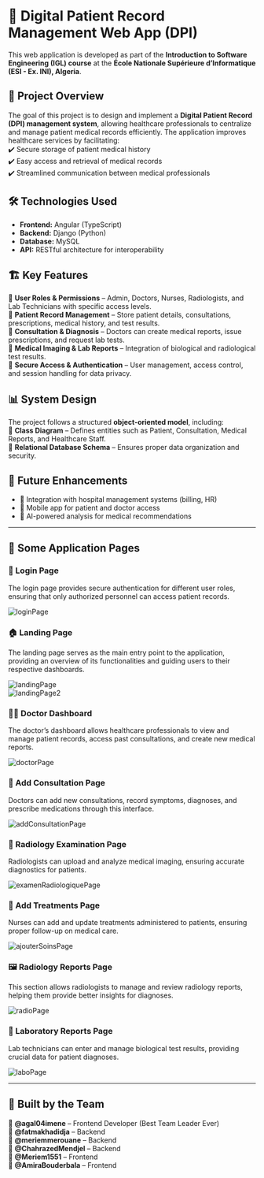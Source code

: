 # 🏥 Digital Patient Record Management Web App (DPI)

This web application is developed as part of the **Introduction to Software Engineering (IGL) course** at the **École Nationale Supérieure d’Informatique (ESI - Ex. INI), Algeria**.

## 📌 Project Overview  
The goal of this project is to design and implement a **Digital Patient Record (DPI) management system**, allowing healthcare professionals to centralize and manage patient medical records efficiently. The application improves healthcare services by facilitating:  
 ✔️ Secure storage of patient medical history  
 ✔️ Easy access and retrieval of medical records  
 ✔️ Streamlined communication between medical professionals  

## 🛠️ Technologies Used  
- **Frontend:** Angular (TypeScript)  
- **Backend:** Django (Python)  
- **Database:** MySQL  
- **API:** RESTful architecture for interoperability  

## 🏗️ Key Features  
 🔹 **User Roles & Permissions** – Admin, Doctors, Nurses, Radiologists, and Lab Technicians with specific access levels.  
 🔹 **Patient Record Management** – Store patient details, consultations, prescriptions, medical history, and test results.  
 🔹 **Consultation & Diagnosis** – Doctors can create medical reports, issue prescriptions, and request lab tests.  
 🔹 **Medical Imaging & Lab Reports** – Integration of biological and radiological test results.  
 🔹 **Secure Access & Authentication** – User management, access control, and session handling for data privacy.  

## 📊 System Design  
The project follows a structured **object-oriented model**, including:  
 📌 **Class Diagram** – Defines entities such as Patient, Consultation, Medical Reports, and Healthcare Staff.  
 📌 **Relational Database Schema** – Ensures proper data organization and security.  

## 🚀 Future Enhancements  
- 🔸 Integration with hospital management systems (billing, HR)  
- 🔸 Mobile app for patient and doctor access  
- 🔸 AI-powered analysis for medical recommendations  

---

## 📸 Some Application Pages 

### 🔐 Login Page  
The login page provides secure authentication for different user roles, ensuring that only authorized personnel can access patient records.  

![loginPage](https://github.com/user-attachments/assets/78ad952c-f64d-4355-be8c-872cc48247c2)

### 🏠 Landing Page  
The landing page serves as the main entry point to the application, providing an overview of its functionalities and guiding users to their respective dashboards.  

![landingPage](https://github.com/user-attachments/assets/46e3a324-b680-4b95-88b6-50a6fefc04e7)  
![landingPage2](https://github.com/user-attachments/assets/b2ffd04d-1331-44ce-ad20-9cc80c54a4c3)

### 👨‍⚕️ Doctor Dashboard  
The doctor’s dashboard allows healthcare professionals to view and manage patient records, access past consultations, and create new medical reports.  

![doctorPage](https://github.com/user-attachments/assets/bb6c0264-db2b-4ec1-8fbb-687e79f55593)

### 🏥 Add Consultation Page  
Doctors can add new consultations, record symptoms, diagnoses, and prescribe medications through this interface.  

![addConsultationPage](https://github.com/user-attachments/assets/d2b71f5b-2b3b-4682-af3b-aedb5be10a05)

### 📸 Radiology Examination Page  
Radiologists can upload and analyze medical imaging, ensuring accurate diagnostics for patients.  

![examenRadiologiquePage](https://github.com/user-attachments/assets/b671c090-7817-4240-9a87-4e351e269d16)

### 💉 Add Treatments Page  
Nurses can add and update treatments administered to patients, ensuring proper follow-up on medical care.  

![ajouterSoinsPage](https://github.com/user-attachments/assets/afb183a7-91e3-4edc-b4f3-b31dab33f66c)

### 🖼️ Radiology Reports Page  
This section allows radiologists to manage and review radiology reports, helping them provide better insights for diagnoses.  

![radioPage](https://github.com/user-attachments/assets/d06c7b45-9424-4b6e-92e0-3892e03ed473)

### 🧪 Laboratory Reports Page  
Lab technicians can enter and manage biological test results, providing crucial data for patient diagnoses.  

![laboPage](https://github.com/user-attachments/assets/4eb2586e-c983-4c29-81da-db3934ba559a)

---

## 🚀 Built by the Team  

👑 **@agal04imene** – Frontend Developer (Best Team Leader Ever)  
🔹 **@fatmakhadidja** – Backend  
🔹 **@meriemmerouane** – Backend  
🔹 **@ChahrazedMendjel** – Backend  
🎨 **@Meriem1551** – Frontend  
🎨 **@AmiraBouderbala** – Frontend   
